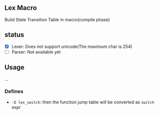 Lex Macro
------

Build State Transition Table in macro(compile phase)

## status

* [x] Lexer: Does not support unicode(The maximum char is 254)
* [ ] Parser: Not available yet

## Usage

...

### Defines

* `-D lex_switch`: then the function jump table will be converted as `switch` expr
